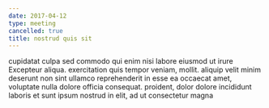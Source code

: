 ```yaml
---
date: 2017-04-12
type: meeting
cancelled: true
title: nostrud quis sit
---
```

cupidatat culpa sed commodo qui enim nisi labore eiusmod ut irure Excepteur aliqua. exercitation quis tempor veniam, mollit. aliquip velit minim deserunt non sint ullamco reprehenderit in esse ea occaecat amet, voluptate nulla dolore officia consequat. proident, dolor dolore incididunt laboris et sunt ipsum nostrud in elit, ad ut consectetur magna
